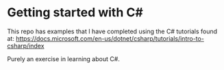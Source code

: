 # Getting started with C#

This repo has examples that I have completed using the C# tutorials found at: https://docs.microsoft.com/en-us/dotnet/csharp/tutorials/intro-to-csharp/index

Purely an exercise in learning about C#.